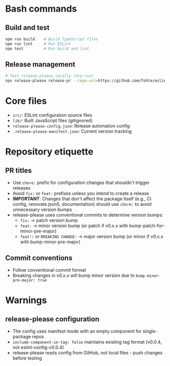 # Bash commands

## Build and test

```bash
npm run build    # Build TypeScript files
npm run lint     # Run ESLint
npm test         # Run build and lint
```

## Release management

```bash
# Test release-please locally (dry-run)
npx release-please release-pr --repo-url=https://github.com/fohte/eslint-config --token=$GH_TOKEN --dry-run
```

# Core files

- `src/`: ESLint configuration source files
- `lib/`: Built JavaScript files (gitignored)
- `release-please-config.json`: Release automation config
- `.release-please-manifest.json`: Current version tracking

# Repository etiquette

## PR titles

- Use `chore:` prefix for configuration changes that shouldn't trigger releases
- Avoid `fix:` or `feat:` prefixes unless you intend to create a release
- **IMPORTANT**: Changes that don't affect the package itself (e.g., CI config, renovate.json5, documentation) should use `chore:` to avoid unnecessary version bumps
- release-please uses conventional commits to determine version bumps:
  - `fix:` → patch version bump
  - `feat:` → minor version bump (or patch if v0.x.x with bump-patch-for-minor-pre-major)
  - `feat!:` or `BREAKING CHANGE:` → major version bump (or minor if v0.x.x with bump-minor-pre-major)

## Commit conventions

- Follow conventional commit format
- Breaking changes in v0.x.x will bump minor version due to `bump-minor-pre-major: true`

# Warnings

## release-please configuration

- The config uses manifest mode with an empty component for single-package repos
- `include-component-in-tag: false` maintains existing tag format (v0.0.4, not eslint-config-v0.0.4)
- release-please reads config from GitHub, not local files - push changes before testing
